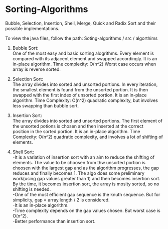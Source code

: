 # Sorting-Algorithms
Bubble, Selection, Insertion, Shell, Merge, Quick and Radix Sort and their possible implementations.

To view the java files, follow the path: Soting-algorithms / src / algorthims

1. Bubble Sort: <br />
   One of the most easy and basic sorting alogrithms. Every element is compared with its adjacent element and swapped accordingly.
   It is an in-place algorithm. 
   Time complexity: O(n^2) Worst case occurs when array is reverse sorted.
 
2. Selection Sort:<br />
   The array divides into sorted and unsorted portions. In every iteration, the smallest element is found from the unsorted portion.
   It is then swapped with the first index of unsorted portion.
   It is an in-place algorithm.
   Time Complexity: O(n^2) quadratic complexity, but involves less swapping than bubble sort.
   
3. Insertion Sort:<br />
   The array divides into sorted and unsorted portions. The first element of the unsorted potions is chosen and then inserted at the correct       
   position in the sorted portion.
   It is an in-place algorithm. 
   Time Complexity: O(n^2) quadratic complexity, and involves a lot of shifting of elements.
   
4. Shell Sort: <br />
   -It is a variation of insertion sort with an aim to reduce the shifting of elements.
   The value to be choosen from thw unsorted portion is choosen with the largest gap and as the algorithm progresses, the gap reduces and
   finally becomes 1. The algo does some preliminary work(using gap values greater than 1) and then becomes insertion sort. By the time, it
   becomes insertion sort, the array is moslty sorted, so no shifting is needed.<br />
   -One of the most efficient gap sequence is the knuth sequence. But for simplicity, gap = array.length / 2 is considered.<br />
   -It is an in-place algorithm.<br />
   -Time complexity depends on the gap values chosen. But worst case is O(n^2).<br />
   -Better performance than insertion sort.<br />
   
 
   
   
